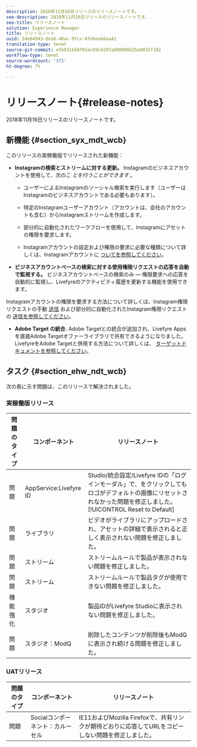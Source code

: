 ```yaml
---
description: 2018年11月16日リリースのリリースノートです。
seo-description: 2018年11月16日リリースのリリースノートです。
seo-title: リリースノート
solution: Experience Manager
title: リリースノート
uuid: 34e64943-dea6-46ac-9fcc-8febeab6aa42
translation-type: tm+mt
source-git-commit: efb031b58f01ec69c8297a808998d25a0015f102
workflow-type: tm+mt
source-wordcount: '371'
ht-degree: 7%

---
```



# リリースノート{#release-notes}

2018年11月16日リリースのリリースノートです。

## 新機能 {#section_syx_mdt_wcb}

このリリースの実稼働版でリリースされた新機能：

* **Instagramの検索とストリームに対する更新。** Instagramのビジネスアカウントを使用して、次のこ *とを行うことができます* 。

   * ユーザーによるInstagramのソーシャル検索を実行します（ユーザーはInstagramのビジネスアカウントである必要もあります）。

   * 特定のInstagramユーザーアカウント（アカウントは、会社のアカウントも含む）からInstagramストリームを作成します。

   * 部分的に自動化されたワークフローを使用して、Instagramにアセットの権限を要求します。

   * Instagramアカウントの設定および権限の要求に必要な種類について詳しくは、Instagramアカウントに [ついてを参照してください](/help/using/c-users-creating-accounts-with-studio-access/t-configure-social-accout-instagram/c-about-instagram-accounts.md)。

* **ビジネスアカウントベースの検索に対する使用権限リクエストの応答を自動で監視する。** ビジネスアカウントベースの検索のみ — 権限要求への応答を自動的に監視し、Livefyreのアクティビティ履歴を更新する機能を使用できます。

Instagramアカウントの権限を要求する方法について詳しくは、Instagram権限リクエストの手動 [送信](/help/using/c-how-requesting-rights-works/c-send-instagram-manual-rights-request.md) および部分的に自動化されたInstagram権限リクエストの [送信を参照してください](/help/using/c-how-requesting-rights-works/c-send-an-instagram-rights-request-from-the-library.md)。

* **Adobe Target の統合.** Adobe Targetとの統合が追加され、Livefyre Appsを直接Adobe Targetオファーライブラリで共有できるようになりました。 LivefyreをAdobe Targetと併用する方法について詳しくは、 [ターゲットドキュメントを参照してください](hhttps://docs.adobe.com/content/help/en/livefyre/using/library/livefyre-target.html)。

## タスク {#section_ehw_ndt_wcb}

次の表に示す問題は、このリリースで解決されました。

### 実稼働版リリース

| 問題のタイプ | コンポーネント | リリースノート |
|--- |--- |--- |
| 問題 | AppService:Livefyre ID | Studio/統合設定/Livefyre IDの「ログインモーダル」で、をクリックしてもロゴがデフォルトの画像にリセットされなかった問題を修正しました。 [!UICONTROL Reset to Default] |
| 問題 | ライブラリ | ビデオがライブラリにアップロードされ、アセットの詳細で表示されると正しく表示されない問題を修正しました。 |
| 問題 | ストリーム | ストリームルールで製品が表示されない問題を修正しました。 |
| 問題 | ストリーム | ストリームルールで製品タグが使用できない問題を修正しました。 |
| 機能強化 | スタジオ | 製品IDがLivefyre Studioに表示されない問題を修正しました。 |
| 問題 | スタジオ：ModQ | 削除したコンテンツが削除後もModQに表示され続ける問題を修正しました。 |

### UATリリース

| **問題のタイプ** | **コンポーネント** | **リリースノート** |
|---|---|---|
| 問題 | Socialコンポーネント：カルーセル | IE11およびMozilla Firefoxで、共有リンクが期待どおりに応答してURLをコピーしない問題を修正しました。 |